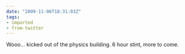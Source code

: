 ```yaml
---
date: "2009-11-06T18:31:03Z"
tags:
- imported
- from-twitter
---
```

Wooo… kicked out of the physics building. 6 hour stint, more to come.
